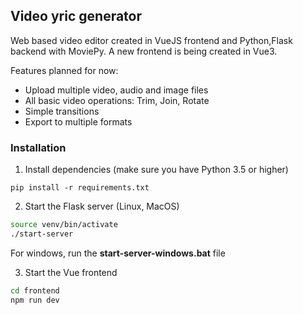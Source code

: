 ## Video yric generator

Web based video editor created in VueJS frontend and Python,Flask backend with MoviePy. A new frontend is being created in Vue3.

Features planned for now:
-   Upload multiple video, audio and image files
-   All basic video operations: Trim, Join, Rotate
-   Simple transitions
-   Export to multiple formats

### Installation

1.  Install dependencies (make sure you have Python 3.5 or higher)
```
pip install -r requirements.txt
```

2.  Start the Flask server (Linux, MacOS)
```bash
source venv/bin/activate
./start-server  
```
For windows, run the **start-server-windows.bat** file

3.  Start the Vue frontend
```bash
cd frontend
npm run dev
```
